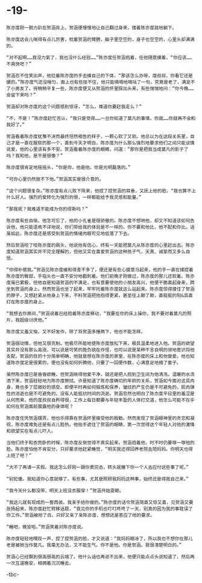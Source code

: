 # -19-
    陈亦度刚一脱力趴在贺涵背上，贺涵便慢慢地让自己翻过身来，搂着陈亦度就地躺下。

    陈亦度这会儿喘得有点儿厉害，枕着贺涵的臂膀，脑子里空空的，身子也空空的，心里头却满满的。

    “对不起啊……我没力氣了，我也沒什么经验……”陈亦度任贺涵抱着，任他随意摸着，“你应该……不爽快吧？”

    贺涵忍不住笑出声，他拉着陈亦度的手去摸自己的下体，“那该怎么办呀，度叔叔，你看它还是硬的。”陈亦度气还没喘匀，面上也有些挂不住，他只能喃喃地嘀咕了一句，究竟是老了，满足不了小男友了。待稍稍平复一些，陈亦度便又从贺涵的怀里探出头来，有些惴惴地问：“你今晚……会留下来吗？”

    贺涵却对陈亦度的这个问题感到惊讶，“怎么，难道你要赶我走么？”

    “不，不是！”陈亦度赶忙否认，“我只是觉得……一旦你知道了莫凡的事情，你就……你就再不会和我好了。”

    贺涵看着陈亦度犹豫不决而最终坦然相告的样子，一颗心软了又软。他总以为在这段关系里，自己才是一直在服软的那一个，直到今天才明白，陈亦度为什么那么强烈地要求他们之间只能谈情说爱，他的心里该有多不安。贺涵看着陈亦度的眼睛，问道：“那你是把我当成莫凡的影子了吗？我和他，是不是很像？”

    陈亦度很肯定地摇摇头，“你是你，他是他。你是光明磊落的。”

    “可你心里仍然放不下他。”贺涵其实是很介意的。

    “这个问题很复杂。”陈亦度有点儿败下阵来，他捏了捏贺涵的耳垂，又抚上他的脸，“我也算不上什么好人。强烈的爱转化为强烈的恨，一样都能给予我灵感和能量。”

    “那我呢？我难道不能成为你的缪斯吗？”

    陈亦度有些自恼，他怎可忘了，他的小孔雀是很骄傲的。陈亦度不想哄他，却又不知道该如何告诉他，他只能语焉不详地说，你们带给我的体验是不一样的。你不要和他比，他不配和你比。话虽如此，陈亦度还是感受到贺涵的情绪肉眼可见地低落了下去。

    然后贺涵咬了咬陈亦度的肩头，他说他有信心，终有一天能把莫凡从陈亦度的心里赶出去。陈亦度知道贺涵其实并不完全理解的，但他又实在喜爱贺涵的这种孩子气，天真、诚挚而又多么自信。

    “你得补偿我。”贺涵见陈亦度缓和得差不多了，便还是有些心猿意马起来，他的手一直在揉捏着陈亦度的臀部，手指头也一直不安分地戳刺着。他们前晚才刚做过，陈亦度的那儿还软着。陈亦度虽已累极，但他自是知道贺涵的不满足，也有意要使他的小朋友高兴，他便干脆直起身来，跨坐到贺涵的身上。然而贺涵也坐了起来，牢牢托着陈亦度就这么站起来。陈亦度惊得搂住了贺涵的脖子，又想赶紧从他身上下来，不料贺涵把他抱得更紧，甚至往上颠了颠，直挺挺的阳&具直打在陈亦度的身上。

    “我想去你房间，”贺涵说着已经抱着陈亦度移动，“我要在你的床上操你，我不要对着莫凡的照片，我超级讨厌他。”

    陈亦度又羞又恼，又不好发作，除了将贺涵多捶两下，他也不能怎样。

    贺涵很动情，但他又很克制。他极尽所能地使陈亦度放松下来，极具温柔地进入他。贺涵的欲望其实并没有那么高涨，可以说是可笑的胜负欲在作怪，也可以说是某种不言自明的领地意识将他支配，贺涵的目的十分简单明确，他就是想在陈亦度的家里、在陈亦度的床上和他做爱。他也知道陈亦度定是很累的，便也没有如何折腾他，只要了一回便作数，心满意足地摘了套子。

    虽然陈亦度已是昏昏欲睡，但贺涵晓得他爱干净，就还是把人抱到卫生间为他清洗。温暖的水流洒下来，贺涵轻轻地为陈亦度擦拭。许是知道了陈亦度确切的年龄的关系，贺涵如今面对这具肉身，竟也多了层微妙的感受。即便平时再如何锻炼和保养，皱纹的产生仍是不可避免的，肌肉弹性的消逝也是不可避免的，没有人能抵抗时间的流逝。贺涵忽然也明白了陈亦度平日里的羞涩是从何而来，他的度叔叔自矜得很，工作上每日都要与年轻丰盈的人体打交道，他怎么可能不在乎如何在贺涵面前展露他的身体呢？

    陈亦度任凭贺涵摆弄，他也乐得靠在贺涵怀里接受他的殷勤。然而发现了贺涵眼神里的贪恋和凝视，陈亦度难免还是有点儿脸热。他抬手遮住了贺涵的眼睛，第一次觉得这个年轻人对他的激情和欲望实在有点儿吓人。

    当他们终于和衣而卧的时候，陈亦度反倒觉得不真实起来。贺涵抱着他，时不时仍要啄一啄他的脸。陈亦度怕他不肯安分，只好要求他赶紧睡觉，“明天我还得回养老院去陪妈妈。你明天也得上班了吧？”

    “大不了再请一天假。我这怎么好刚一跟你表完态，转头就撇下你一个人去应付这些事了呢。”

    “别犯傻。我知道你心意就够了。有些事，尤其是照顾我妈妈这种事，始终还是得我自己来。”

    “我今天什么都没带，明天上班没衣服穿！”贺涵开始耍赖。

    “我这儿就有现成的一套西装。我亲手给你做的。”陈亦度的话令贺涵简直又惊又喜，见贺涵又要张扬起来，陈亦度赶忙转移话题，“我见你的手机也叮叮咚咚了一天，别真的因为我的事耽误了你工作。”贺涵被抢了白，只好又亲了亲陈亦度，想想还是答应了他的要求。

    “睡吧，晚安啦。”贺涵笑着对陈亦度说。

    陈亦度轻轻地喟叹一声，捏了捏贺涵的脸，才又说道：“我妈妈糊涂了，所以我也不想你在那儿老是被她当作莫凡。我毫无办法，又不能生气。你不是他。你是贺涵。我很清楚明白的。”

    贺涵心已经飘到很高很高的云端了。他什么话也再说不出来，他便只能点点头说知道了，然后再一次互道晚安，相拥着沉沉睡去。


-tbc-
